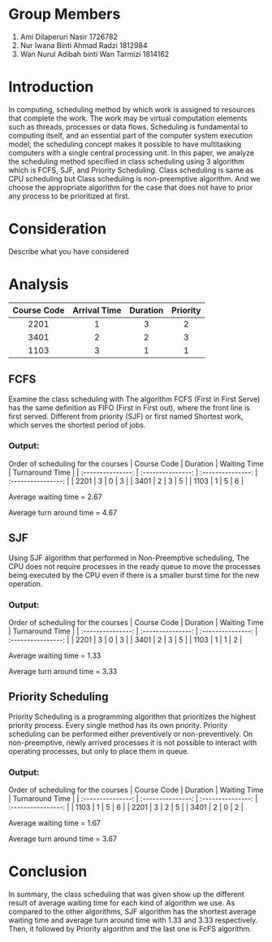 # Group Members

1. Ami Dilaperuri Nasir  1726782
2. Nur Iwana Binti Ahmad Radzi 1812984
3. Wan Nurul Adibah binti Wan Tarmizi 1814162

# Introduction

  In computing, scheduling method by which work is assigned to resources that complete the work. The work may be virtual computation elements such as threads, processes or data flows. Scheduling is fundamental to computing itself, and an essential part of the computer system execution model; the scheduling concept makes it possible to have multitasking computers with a single central processing unit. In this paper, we analyze the scheduling method specified in class scheduling using 3 algorithm which is FCFS, SJF, and Priority Scheduling.  Class scheduling is same as CPU scheduling but Class scheduling is non-preemptive algorithm. And we choose the  appropriate algorithm for the case that does not have to prior any process to be prioritized at first. 

# Consideration

Describe what you have considered

# Analysis


| Course Code| Arrival Time | Duration | Priority |
| :---------------: | :---------------: | :---------------: | :----------------: |
| 2201 | 1 | 3 | 2 |
| 3401 | 2 | 2 | 3 |
| 1103 | 3 | 1 | 1 |

## FCFS

  Examine the class scheduling with The algorithm FCFS (First in First Serve) has the same definition as FIFO (First in First out), where the front line is first served. Different from priority (SJF) or first named Shortest work, which serves the shortest period of jobs.

### Output:

Order of scheduling for the courses
| Course Code | Duration | Waiting Time | Turnaround Time |
| :---------------: | :---------------: | :---------------: | :----------------: |
| 2201 | 3 | 0 | 3 |
| 3401 | 2 | 3 | 5 |
| 1103 | 1 | 5 | 6 |

Average waiting time = 2.67

Average turn around time = 4.67

## SJF

  Using SJF algorithm that performed in Non-Preemptive scheduling, The CPU does not require processes in the ready queue to move the processes being executed by the CPU even if there is a smaller burst time for the new operation.

### Output:

Order of scheduling for the courses
| Course Code | Duration | Waiting Time | Turnaround Time |
| :---------------: | :---------------: | :---------------: | :----------------: |
| 2201 | 3 | 0 | 3 |
| 3401 | 2 | 3 | 5 |
| 1103 | 1 | 1 | 2 |

Average waiting time = 1.33

Average turn around time = 3.33

## Priority Scheduling

  Priority Scheduling is a programming algorithm that prioritizes the highest priority process. Every single method has its own priority. Priority scheduling can be performed either preventively or non-preventively. On non-preemptive, newly arrived processes it is not possible to interact with operating processes, but only to place them in queue.

### Output:

Order of scheduling for the courses
| Course Code | Duration | Waiting Time | Turnaround Time |
| :---------------: | :---------------: | :---------------: | :----------------: |
| 1103 | 1 | 5 | 6 |
| 2201 | 3 | 2 | 5 |
| 3401 | 2 | 0 | 2 |

Average waiting time = 1.67

Average turn around time = 3.67

# Conclusion
  In summary, the class scheduling that was given show up the different result of average waiting time for each kind of algorithm we use. As compared to the other algorithms, SJF algorithm has the shortest average waiting time and average turn around time with 1.33 and 3.33 respectively. Then, it followed by Priority algorithm and the last one is FcFS algorithm.
